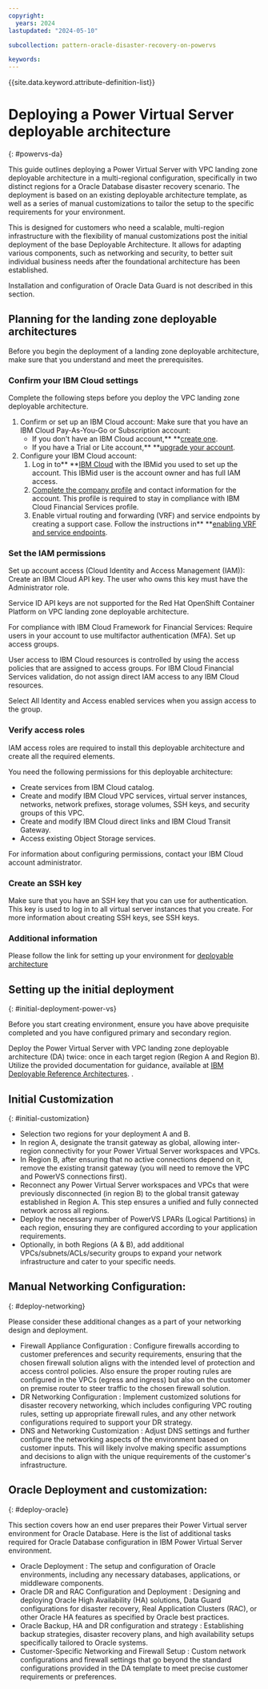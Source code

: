 ```yaml
---
copyright:
  years: 2024
lastupdated: "2024-05-10"

subcollection: pattern-oracle-disaster-recovery-on-powervs

keywords:
---
```

{{site.data.keyword.attribute-definition-list}}

# Deploying a Power Virtual Server deployable architecture

{: #powervs-da}

This guide outlines deploying a Power Virtual Server with VPC landing zone deployable architecture in a multi-regional configuration, specifically in two distinct regions for a Oracle Database disaster recovery scenario. The deployment is based on an existing deployable architecture template, as well as a series of manual customizations to tailor the setup to the specific requirements for your environment.

This is designed for customers who need a scalable, multi-region infrastructure with the flexibility of manual customizations post the initial deployment of the base Deployable Architecture. It allows for adapting various components, such as networking and security, to better suit individual business needs after the foundational architecture has been established.

Installation and configuration of Oracle Data Guard is not described in this section.

## Planning for the landing zone deployable architectures

Before you begin the deployment of a landing zone deployable architecture, make sure that you understand and meet the prerequisites.

### Confirm your IBM Cloud settings

Complete the following steps before you deploy the VPC landing zone deployable architecture.

1. Confirm or set up an IBM Cloud account:
   Make sure that you have an IBM Cloud Pay-As-You-Go or Subscription account:
   * If you don't have an IBM Cloud account,** **[create one](https://cloud.ibm.com/docs/account?topic=account-account-getting-started).
   * If you have a Trial or Lite account,** **[upgrade your account](https://cloud.ibm.com/docs/account?topic=account-upgrading-account).
2. Configure your IBM Cloud account:
   1. Log in to** **[IBM Cloud](https://cloud.ibm.com/) with the IBMid you used to set up the account. This IBMid user is the account owner and has full IAM access.
   2. [Complete the company profile](https://cloud.ibm.com/docs/account?topic=account-contact-info) and contact information for the account. This profile is required to stay in compliance with IBM Cloud Financial Services profile.
   3. Enable virtual routing and forwarding (VRF) and service endpoints by creating a support case. Follow the instructions in** **[enabling VRF and service endpoints](https://cloud.ibm.com/docs/account?topic=account-vrf-service-endpoint&interface=ui#vrf).

### Set the IAM permissions

Set up account access (Cloud Identity and Access Management (IAM)):
Create an IBM Cloud API key. The user who owns this key must have the Administrator role.

Service ID API keys are not supported for the Red Hat OpenShift Container Platform on VPC landing zone deployable architecture.

For compliance with IBM Cloud Framework for Financial Services: Require users in your account to use multifactor authentication (MFA).
Set up access groups.

User access to IBM Cloud resources is controlled by using the access policies that are assigned to access groups. For IBM Cloud Financial Services validation, do not assign direct IAM access to any IBM Cloud resources.

Select All Identity and Access enabled services when you assign access to the group.

### Verify access roles

IAM access roles are required to install this deployable architecture and create all the required elements.

You need the following permissions for this deployable architecture:

* Create services from IBM Cloud catalog.
* Create and modify IBM Cloud VPC services, virtual server instances, networks, network prefixes, storage volumes, SSH keys, and security groups of this VPC.
* Create and modify IBM Cloud direct links and IBM Cloud Transit Gateway.
* Access existing Object Storage services.

For information about configuring permissions, contact your IBM Cloud account administrator.

### Create an SSH key

Make sure that you have an SSH key that you can use for authentication. This key is used to log in to all virtual server instances that you create. For more information about creating SSH keys, see SSH keys.

### Additional information

Please follow the link for setting up your environment for [deployable architecture](https://cloud.ibm.com/docs/secure-infrastructure-vpc?topic=secure-infrastructure-vpc-plan)

## Setting up the initial deployment

{: #initial-deployment-power-vs}

Before you start creating environment, ensure you have above prequisite completed and you have configured primary and secondary region.

Deploy the Power Virtual Server with VPC landing zone deployable  architecture (DA) twice: once in each target region (Region A and Region B). Utilize the provided documentation for guidance, available at [IBM Deployable Reference Architectures](https://cloud.ibm.com/docs/deployable-reference-architectures?topic=deployable-reference-architectures-deploy-arch-ibm-pvs-inf-full-stack).
.

## Initial Customization

{: #initial-customization}

* Selection two regions for your deployment A and B.
* In region A, designate the transit gateway as global, allowing inter-region connectivity for your Power Virtual Server workspaces and VPCs.
* In Region B, after ensuring that no active connections depend on it, remove the existing transit gateway (you will need to remove the VPC and PowerVS connections first).
* Reconnect any Power Virtual Server workspaces and VPCs that were previously disconnected (in region B) to the global transit gateway established in Region A. This step ensures a unified and fully connected network across all regions.
* Deploy the necessary number of PowerVS LPARs (Logical Partitions) in each region, ensuring they are configured according to your application requirements.
* Optionally, in both Regions (A & B), add additional VPCs/subnets/ACLs/security groups to expand your network infrastructure and cater to your specific needs.

## Manual Networking Configuration:

{: #deploy-networking}

Please consider these additional changes as a part of your networking design and deployment.

* Firewall Appliance Configuration : Configure firewalls according to customer preferences and security requirements, ensuring that the chosen firewall solution aligns with the intended level of protection and access control policies. Also ensure the proper routing rules are configured in the VPCs (egress and ingress) but also on the customer on premise router to steer traffic to the chosen firewall solution.
* DR Networking Configuration : Implement customized solutions for disaster recovery networking, which includes configuring VPC routing rules, setting up appropriate firewall rules, and any other network configurations required to support your DR strategy.
* DNS and Networking Customization : Adjust DNS settings and further configure the networking aspects of the environment based on customer inputs. This will likely involve making specific assumptions and decisions to align with the unique requirements of the customer's infrastructure.

## Oracle Deployment and customization:

{: #deploy-oracle}

This section covers how an end user prepares their Power Virtual server environment for Oracle Database.
Here is the list of additional tasks required for Oracle Database configuration in IBM Power Virtual Server environment.

* Oracle Deployment : The setup and configuration of Oracle environments, including any necessary databases, applications, or middleware components.
* Oracle DR and RAC Configuration and Deployment : Designing and deploying Oracle High Availability (HA) solutions, Data Guard configurations for disaster recovery, Real Application Clusters (RAC), or other Oracle HA features as specified by Oracle best practices.
* Oracle Backup, HA and DR configuration and strategy : Establishing backup strategies, disaster recovery plans, and high availability setups specifically tailored to Oracle systems.
* Customer-Specific Networking and Firewall Setup : Custom network configurations and firewall settings that go beyond the standard configurations provided in the DA template to meet precise customer requirements or preferences.
